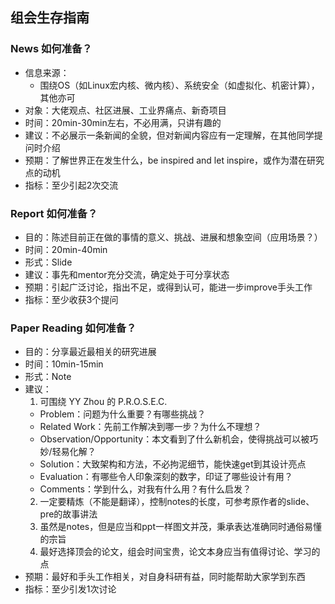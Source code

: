 ## 组会生存指南

### News 如何准备？
- 信息来源：
	- 围绕OS（如Linux宏内核、微内核）、系统安全（如虚拟化、机密计算），其他亦可
- 对象：大佬观点、社区进展、工业界痛点、新奇项目
- 时间：20min-30min左右，不必用满，只讲有趣的
- 建议：不必展示一条新闻的全貌，但对新闻内容应有一定理解，在其他同学提问时介绍
- 预期：了解世界正在发生什么，be inspired and let inspire，或作为潜在研究点的动机
- 指标：至少引起2次交流

### Report 如何准备？
- 目的：陈述目前正在做的事情的意义、挑战、进展和想象空间（应用场景？）
- 时间：20min-40min
- 形式：Slide
- 建议：事先和mentor充分交流，确定处于可分享状态
- 预期：引起广泛讨论，指出不足，或得到认可，能进一步improve手头工作
- 指标：至少收获3个提问

### Paper Reading 如何准备？
- 目的：分享最近最相关的研究进展
- 时间：10min-15min
- 形式：Note
- 建议：
  1. 可围绕 YY Zhou 的 P.R.O.S.E.C.
    - Problem：问题为什么重要？有哪些挑战？
    - Related Work：先前工作解决到哪一步？为什么不理想？
    - Observation/Opportunity：本文看到了什么新机会，使得挑战可以被巧妙/轻易化解？
    - Solution：大致架构和方法，不必拘泥细节，能快速get到其设计亮点
    - Evaluation：有哪些令人印象深刻的数字，印证了哪些设计有用？
    - Comments：学到什么，对我有什么用？有什么启发？
  2. 一定要精炼（不能是翻译），控制notes的长度，可参考原作者的slide、pre的故事讲法
  3. 虽然是notes，但是应当和ppt一样图文并茂，秉承表达准确同时通俗易懂的宗旨
  4. 最好选择顶会的论文，组会时间宝贵，论文本身应当有值得讨论、学习的点
- 预期：最好和手头工作相关，对自身科研有益，同时能帮助大家学到东西
- 指标：至少引发1次讨论
